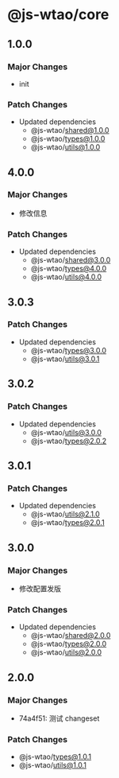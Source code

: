 # @js-wtao/core

## 1.0.0

### Major Changes

- init

### Patch Changes

- Updated dependencies
  - @js-wtao/shared@1.0.0
  - @js-wtao/types@1.0.0
  - @js-wtao/utils@1.0.0

## 4.0.0

### Major Changes

- 修改信息

### Patch Changes

- Updated dependencies
  - @js-wtao/shared@3.0.0
  - @js-wtao/types@4.0.0
  - @js-wtao/utils@4.0.0

## 3.0.3

### Patch Changes

- Updated dependencies
  - @js-wtao/types@3.0.0
  - @js-wtao/utils@3.0.1

## 3.0.2

### Patch Changes

- Updated dependencies
  - @js-wtao/utils@3.0.0
  - @js-wtao/types@2.0.2

## 3.0.1

### Patch Changes

- Updated dependencies
  - @js-wtao/utils@2.1.0
  - @js-wtao/types@2.0.1

## 3.0.0

### Major Changes

- 修改配置发版

### Patch Changes

- Updated dependencies
  - @js-wtao/shared@2.0.0
  - @js-wtao/types@2.0.0
  - @js-wtao/utils@2.0.0

## 2.0.0

### Major Changes

- 74a4f51: 测试 changeset

### Patch Changes

- @js-wtao/types@1.0.1
- @js-wtao/utils@1.0.1
